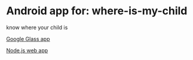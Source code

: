 Android app for: where-is-my-child
===============

know where your child is

[Google Glass app](https://github.com/cooltoast/glass-where-is-my-child)

[Node.js web app](https://github.com/cooltoast/internet-where-is-my-child)
